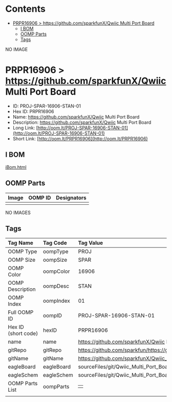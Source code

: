 



Contents
========

* [PRPR16906 > https://github.com/sparkfunX/Qwiic Multi Port Board](#prpr16906--httpsgithubcomsparkfunxqwiic-multi-port-board)
	* [I BOM](#i-bom)
	* [OOMP Parts](#oomp-parts)
	* [Tags](#tags)
  
NO IMAGE  
# PRPR16906 > https://github.com/sparkfunX/Qwiic Multi Port Board

- ID: PROJ-SPAR-16906-STAN-01
- Hex ID: PRPR16906
- Name: https://github.com/sparkfunX/Qwiic Multi Port Board
- Description: https://github.com/sparkfunX/Qwiic Multi Port Board
- Long Link: [http://oom.lt/PROJ-SPAR-16906-STAN-01](http://oom.lt/PROJ-SPAR-16906-STAN-01)
- Short Link: [http://oom.lt/PRPR16906](http://oom.lt/PRPR16906)

## I BOM
  
[iBom.html](https://htmlpreview.github.io/?https://github.com/oomlout/oomlout_OOMP_projects_V2/blob/main/PROJ/SPAR/16906/STAN/01/ibom.html)
## OOMP Parts
  

|Image|OOMP ID|Designators|
| :--- | :--- | :--- |
||||
  
NO IMAGES  
## Tags
  

|Tag Name|Tag Code|Tag Value|
| :--- | :--- | :--- |
|OOMP Type|oompType|PROJ|
|OOMP Size|oompSize|SPAR|
|OOMP Color|oompColor|16906|
|OOMP Description|oompDesc|STAN|
|OOMP Index|oompIndex|01|
|Full OOMP ID|oompID|PROJ-SPAR-16906-STAN-01|
|Hex ID (short code)|hexID|PRPR16906|
|name|name|https://github.com/sparkfunX/Qwiic Multi Port Board|
|gitRepo|gitRepo|https://github.com/sparkfun/https://github.com/sparkfunX/Qwiic_Multi_Port_Board|
|gitName|gitName|https://github.com/sparkfunX/Qwiic_Multi_Port_Board|
|eagleBoard|eagleBoard|sourceFiles/git/Qwiic_Multi_Port_Board/Qwiic_Multi_Port_Board/Qwiic_Multi_Port_Board.brd|
|eagleSchem|eagleSchem|sourceFiles/git/Qwiic_Multi_Port_Board/Qwiic_Multi_Port_Board/Qwiic_Multi_Port_Board.sch|
|OOMP Parts List|oompParts|<table><tr><td></td></tr></table>|
||||
